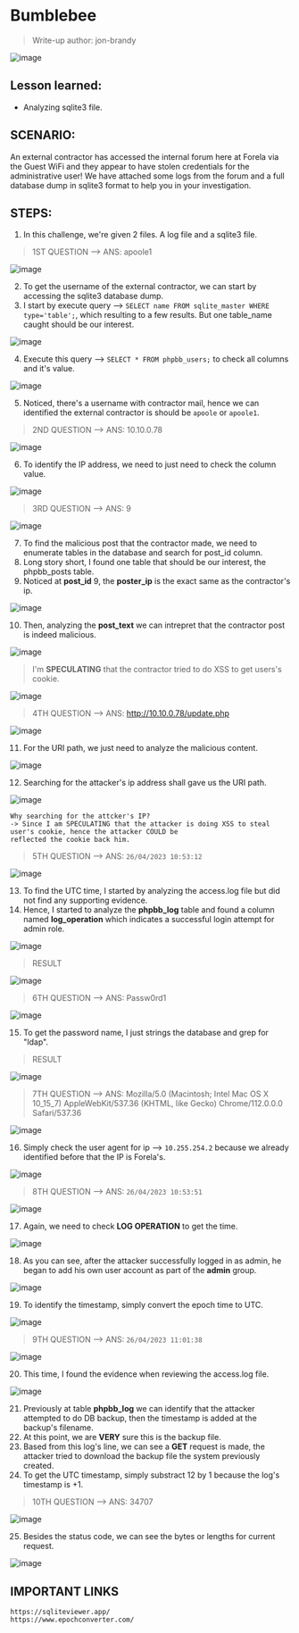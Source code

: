 # Bumblebee
> Write-up author: jon-brandy

![image](https://github.com/jon-brandy/hackthebox/assets/70703371/cff2ee5e-4bfa-4d5b-90e3-a45e4e3516bb)

## Lesson learned:
- Analyzing sqlite3 file.

## SCENARIO:
An external contractor has accessed the internal forum here at Forela via the Guest WiFi and they appear to have stolen credentials for the administrative user! 
We have attached some logs from the forum and a full database dump in sqlite3 format to help you in your investigation.

## STEPS:
1. In this challenge, we're given 2 files. A log file and a sqlite3 file.

> 1ST QUESTION --> ANS: apoole1

![image](https://github.com/jon-brandy/hackthebox/assets/70703371/e9d36caf-e15b-4127-ab16-45c2075aec86)


2. To get the username of the external contractor, we can start by accessing the sqlite3 database dump.
3. I start by execute query --> `SELECT name FROM sqlite_master WHERE type='table';`, which resulting to a few results. But one table_name caught should be our interest.

![image](https://github.com/jon-brandy/hackthebox/assets/70703371/3270e1cc-a16a-43ff-ac92-63564c0d6bc4)


4. Execute this query --> `SELECT * FROM phpbb_users;` to check all columns and it's value.

![image](https://github.com/jon-brandy/hackthebox/assets/70703371/2104f97d-4e3f-4b4b-a1f5-70cdcd54234f)


5. Noticed, there's a username with contractor mail, hence we can identified the external contractor is should be `apoole` or `apoole1`.


> 2ND QUESTION --> ANS: 10.10.0.78

![image](https://github.com/jon-brandy/hackthebox/assets/70703371/c5dbeb19-5a56-421c-b2f9-0829b2f68de3)


6. To identify the IP address, we need to just need to check the column value.


![image](https://github.com/jon-brandy/hackthebox/assets/70703371/9bb56ebc-37ab-4cbe-bb98-25be3fb1377c)


> 3RD QUESTION --> ANS: 9

![image](https://github.com/jon-brandy/hackthebox/assets/70703371/01042a85-d2b1-4942-923b-4837f7b1be44)


7. To find the malicious post that the contractor made, we need to enumerate tables in the database and search for post_id column.
8. Long story short, I found one table that should be our interest, the phpbb_posts table.
9. Noticed at **post_id** 9, the **poster_ip** is the exact same as the contractor's ip.

![image](https://github.com/jon-brandy/hackthebox/assets/70703371/e2526c1d-65c8-4486-bb38-0035d181e799)


10. Then, analyzing the **post_text** we can intrepret that the contractor post is indeed malicious.

![image](https://github.com/jon-brandy/hackthebox/assets/70703371/7c997bc2-b940-42e4-be3b-46e109590f7a)


> I'm **SPECULATING** that the contractor tried to do XSS to get users's cookie.

![image](https://github.com/jon-brandy/hackthebox/assets/70703371/76c970fe-926c-4942-b46f-f09cb43d0a36)


> 4TH QUESTION --> ANS: http://10.10.0.78/update.php

![image](https://github.com/jon-brandy/hackthebox/assets/70703371/e33d8301-d2d9-4a0f-b0ca-771ed0325659)


11. For the URI path, we just need to analyze the malicious content.

![image](https://github.com/jon-brandy/hackthebox/assets/70703371/ab57f6d7-1d83-4605-9d69-f40bf133ed05)


12. Searching for the attacker's ip address shall gave us the URI path.

![image](https://github.com/jon-brandy/hackthebox/assets/70703371/00b9be11-f17f-4d90-a1bc-54a211fcc579)


```
Why searching for the attcker's IP?
-> Since I am SPECULATING that the attacker is doing XSS to steal user's cookie, hence the attacker COULD be
reflected the cookie back him. 
```

> 5TH QUESTION --> ANS: `26/04/2023 10:53:12`

![image](https://github.com/jon-brandy/hackthebox/assets/70703371/116de872-072d-4659-a383-eafacd29f4d2)

13. To find the UTC time, I started by analyzing the access.log file but did not find any supporting evidence.
14. Hence, I started to analyze the **phpbb_log** table and found a column named **log_operation** which indicates a successful login attempt for admin role.


![image](https://github.com/jon-brandy/hackthebox/assets/70703371/d1621ffb-178d-4f0d-b1f8-0bb85f4ca3a2)


> RESULT 

![image](https://github.com/jon-brandy/hackthebox/assets/70703371/7213dad3-6d11-4b7f-a30a-35fe7d078135)


> 6TH QUESTION --> ANS: Passw0rd1

![image](https://github.com/jon-brandy/hackthebox/assets/70703371/b59a15a0-ba49-44d2-bc2d-5f49f4f71bfd)


15. To get the password name, I just strings the database and grep for "ldap".

> RESULT

![image](https://github.com/jon-brandy/hackthebox/assets/70703371/7f344630-e013-4f17-8091-55470eff4317)


> 7TH QUESTION --> ANS: Mozilla/5.0 (Macintosh; Intel Mac OS X 10_15_7) AppleWebKit/537.36 (KHTML, like Gecko) Chrome/112.0.0.0 Safari/537.36

![image](https://github.com/jon-brandy/hackthebox/assets/70703371/aec8b3ad-ea6b-41e3-b2f4-81d571b01eb4)


16. Simply check the user agent for ip --> `10.255.254.2` because we already identified before that the IP is Forela's.

![image](https://github.com/jon-brandy/hackthebox/assets/70703371/3e322b9e-a855-48a5-acce-639cd971d2a2)


> 8TH QUESTION --> ANS: `26/04/2023 10:53:51`

![image](https://github.com/jon-brandy/hackthebox/assets/70703371/c617074b-b8a4-47b9-9084-c6d2fbd0a35b)


17. Again, we need to check **LOG OPERATION** to get the time.

![image](https://github.com/jon-brandy/hackthebox/assets/70703371/ad5dd7ca-be56-48c2-9020-20882d10bdda)


18. As you can see, after the attacker successfully logged in as admin, he began to add his own user account as part of the **admin** group.

![image](https://github.com/jon-brandy/hackthebox/assets/70703371/76a2582e-be4c-43c2-ab72-3dd570ef70b7)


19. To identify the timestamp, simply convert the epoch time to UTC.

![image](https://github.com/jon-brandy/hackthebox/assets/70703371/9df2f862-bae6-487f-8189-176ffd8bfae1)



> 9TH QUESTION --> ANS: `26/04/2023 11:01:38`

![image](https://github.com/jon-brandy/hackthebox/assets/70703371/91f99521-2df8-455d-8838-cd26619e6331)


20. This time, I found the evidence when reviewing the access.log file.

![image](https://github.com/jon-brandy/hackthebox/assets/70703371/79ed6a59-1f5c-4724-ae85-b691119fd81d)


21. Previously at table **phpbb_log** we can identify that the attacker attempted to do DB backup, then the timestamp is added at the backup's filename.
22. At this point, we are **VERY** sure this is the backup file.
23. Based from this log's line, we can see a **GET** request is made, the attacker tried to download the backup file the system previously created.
24. To get the UTC timestamp, simply substract 12 by 1 because the log's timestamp is +1.

> 10TH QUESTION --> ANS: 34707

![image](https://github.com/jon-brandy/hackthebox/assets/70703371/a37aa44c-0402-432d-98c1-8235427a2d2f)


25. Besides the status code, we can see the bytes or lengths for current request.

![image](https://github.com/jon-brandy/hackthebox/assets/70703371/218e2bd8-ccb6-4d07-bdb1-c732f9b2f766)


## IMPORTANT LINKS

```
https://sqliteviewer.app/
https://www.epochconverter.com/
```
